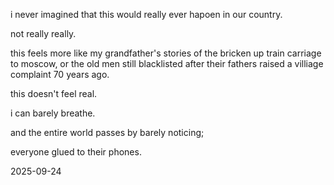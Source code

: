 i never imagined that this would really ever hapoen in our country.

not really really.

this feels more like my grandfather's stories of the bricken up train carriage to moscow, or the old men still blacklisted after their fathers raised a villiage complaint 70 years ago.

this doesn't feel real.

i can barely breathe. 

and the entire world passes by barely noticing;

everyone glued to their phones.

2025-09-24
